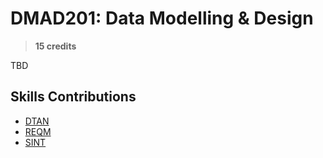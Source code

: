 # DMAD201: Data Modelling & Design

> **15 credits**

TBD

## Skills Contributions

- [DTAN](../skills/dtan.md)
- [REQM](../skills/reqm.md)
- [SINT](../skills/sint.md)
